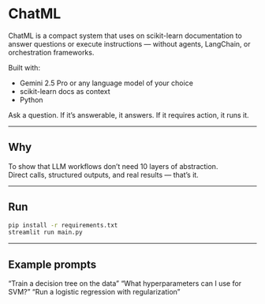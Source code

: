 # ChatML

ChatML is a compact system that uses on scikit-learn documentation  to answer questions or execute instructions — without agents, LangChain, or orchestration frameworks.

Built with:
- Gemini 2.5 Pro or any language model of your choice 
- scikit-learn docs as context
- Python

Ask a question. If it’s answerable, it answers. If it requires action, it runs it.

---

## Why

To show that LLM workflows don’t need 10 layers of abstraction.  
Direct calls, structured outputs, and real results — that’s it.

---

## Run

```bash
pip install -r requirements.txt
streamlit run main.py
```

---

## Example prompts
“Train a decision tree on the data”
“What hyperparameters can I use for SVM?”
“Run a logistic regression with regularization”